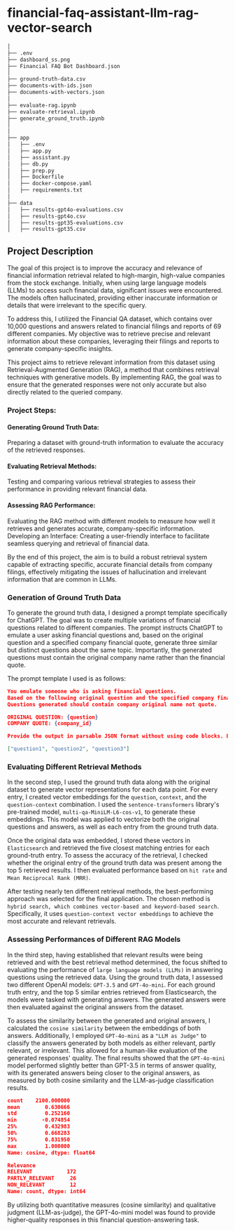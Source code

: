 # financial-faq-assistant-llm-rag-vector-search

```bash
│ 
├── .env
├── dashboard_ss.png
├── Financial FAQ Bot Dashboard.json
│ 
├── ground-truth-data.csv
├── documents-with-ids.json
├── documents-with-vectors.json
│ 
├── evaluate-rag.ipynb
├── evaluate-retrieval.ipynb
├── generate_ground_truth.ipynb
│ 
│ 
├── app
│   ├── .env
│   ├── app.py
│   ├── assistant.py
│   ├── db.py
│   ├── prep.py
│   ├── Dockerfile
│   ├── docker-compose.yaml
│   ├── requirements.txt
│
├── data
│   ├── results-gpt4o-evaluations.csv
│   ├── results-gpt4o.csv
│   ├── results-gpt35-evaluations.csv
│   ├── results-gpt35.csv
```

## Project Description

The goal of this project is to improve the accuracy and relevance of financial information retrieval related to high-margin, high-value companies from the stock exchange. Initially, when using large language models (LLMs) to access such financial data, significant issues were encountered. The models often hallucinated, providing either inaccurate information or details that were irrelevant to the specific query.

To address this, I utilized the Financial QA dataset, which contains over 10,000 questions and answers related to financial filings and reports of 69 different companies. My objective was to retrieve precise and relevant information about these companies, leveraging their filings and reports to generate company-specific insights.

This project aims to retrieve relevant information from this dataset using Retrieval-Augmented Generation (RAG), a method that combines retrieval techniques with generative models. By implementing RAG, the goal was to ensure that the generated responses were not only accurate but also directly related to the queried company.

### Project Steps:
#### Generating Ground Truth Data: 
Preparing a dataset with ground-truth information to evaluate the accuracy of the retrieved responses.

#### Evaluating Retrieval Methods: 
Testing and comparing various retrieval strategies to assess their performance in providing relevant financial data.

#### Assessing RAG Performance: 
Evaluating the RAG method with different models to measure how well it retrieves and generates accurate, company-specific information.
Developing an Interface: Creating a user-friendly interface to facilitate seamless querying and retrieval of financial data.

By the end of this project, the aim is to build a robust retrieval system capable of extracting specific, accurate financial details from company filings, effectively mitigating the issues of hallucination and irrelevant information that are common in LLMs.

### Generation of Ground Truth Data
To generate the ground truth data, I designed a prompt template specifically for ChatGPT. The goal was to create multiple variations of financial questions related to different companies. The prompt instructs ChatGPT to emulate a user asking financial questions and, based on the original question and a specified company financial quote, generate three similar but distinct questions about the same topic. Importantly, the generated questions must contain the original company name rather than the financial quote.

The prompt template I used is as follows:

```json
You emulate someone who is asking financial questions. 
Based on the following original question and the specified company financial quote, generate 3 different but similar questions that a user might ask about the same topic.
Questions generated should contain company original name not quote.

ORIGINAL QUESTION: {question} 
COMPANY QUOTE: {company_id} 

Provide the output in parsable JSON format without using code blocks. Below is the right output format:

["question1", "question2", "question3"]
```

### Evaluating Different Retrieval Methods
In the second step, I used the ground truth data along with the original dataset to generate vector representations for each data point. For every entry, I created vector embeddings for the  `question`, `context`, and the `question-context` combination. I used the `sentence-transformers` library's pre-trained model, `multi-qa-MiniLM-L6-cos-v1`, to generate these embeddings. This model was applied to vectorize both the original questions and answers, as well as each entry from the ground truth data.

Once the original data was embedded, I stored these vectors in `Elasticsearch` and retrieved the five closest matching entries for each ground-truth entry. To assess the accuracy of the retrieval, I checked whether the original entry of the ground truth data was present among the top 5 retrieved results. I then evaluated performance based on `hit rate` and `Mean Reciprocal Rank (MRR)`.

After testing nearly ten different retrieval methods, the best-performing approach was selected for the final application. The chosen method is `hybrid search, which combines vector-based and keyword-based search`. Specifically, it uses `question-context vector embeddings` to achieve the most accurate and relevant retrievals.


### Assessing Performances of Different RAG Models
In the third step, having established that relevant results were being retrieved and with the best retrieval method determined, the focus shifted to evaluating the performance of `large language models (LLMs)` in answering questions using the retrieved data. Using the ground truth data, I assessed two different OpenAI models: `GPT-3.5` and `GPT-4o-mini`. For each ground truth entry, and the top 5 similar entries retrieved from Elasticsearch, the models were tasked with generating answers. The generated answers were then evaluated against the original answers from the dataset.

To assess the similarity between the generated and original answers, I calculated the `cosine similarity` between the embeddings of both answers. Additionally, I employed `GPT-4o-mini` as a `"LLM as Judge"` to classify the answers generated by both models as either relevant, partly relevant, or irrelevant. This allowed for a human-like evaluation of the generated responses' quality. The final results showed that the `GPT-4o-mini` model performed slightly better than GPT-3.5 in terms of answer quality, with its generated answers being closer to the original answers, as measured by both cosine similarity and the LLM-as-judge classification results.

```json
count    2100.000000
mean        0.630666
std         0.252160
min        -0.074854
25%         0.432983
50%         0.668283
75%         0.831950
max         1.000000
Name: cosine, dtype: float64

Relevance
RELEVANT           172
PARTLY_RELEVANT     26
NON_RELEVANT        12
Name: count, dtype: int64
```

By utilizing both quantitative measures (cosine similarity) and qualitative judgment (LLM-as-judge), the GPT-4o-mini model was found to provide higher-quality responses in this financial question-answering task.